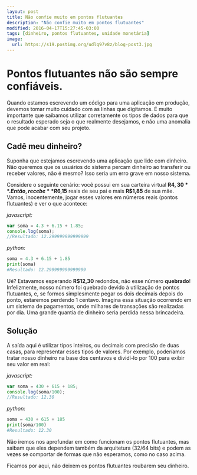 ```yaml
---
layout: post
title: Não confie muito em pontos flutuantes
description: "Não confie muito em pontos flutuantes"
modified: 2016-04-17T15:27:45-03:00
tags: [dinheiro, pontos flutuantes, unidade monetária]
image:
  url: https://s19.postimg.org/udlq97v8z/blog-post3.jpg
---
```

# Pontos flutuantes não são sempre confiáveis.

Quando estamos escrevendo um código para uma aplicação em produção, devemos
tomar muito cuidado com as linhas que digitamos. É muito importante que saibamos
utilizar corretamente os tipos de dados para que o resultado esperado
seja o que realmente desejamos, e não uma anomalia que pode acabar com seu projeto.

## Cadê meu dinheiro?
Suponha que estejamos escrevendo uma aplicação que lide com dinheiro. Não queremos
que os usuários do sistema percam dinheiro ao transferir ou receber valores,
não é mesmo? Isso seria um erro grave em nosso sistema.

Considere o seguinte cenário: você possui em sua carteira virtual **R$4,30**. Então, recebe **R$6,15** reais de seu pai e mais **R$1,85** de sua mãe. Vamos, inocentemente,
jogar esses valores em números reais (pontos flutuantes) e ver o que acontece:

_javascript:_

```javascript
var soma = 4.3 + 6.15 + 1.85;
console.log(soma);
//Resultado: 12.299999999999999
```

_python:_

```python
soma = 4.3 + 6.15 + 1.85
print(soma)
#Resultado: 12.299999999999999
```

Ué? Estavamos esperando **R$12,30** redondos, não esse número **quebrado**!
Infelizmente, nosso número foi quebrado devido à utilização de pontos flutuantes,
e, se formos simplesmente pegar os dois decimais depois do ponto,
estaremos perdendo 1 centavo. Imagina essa situação ocorrendo em um sistema de
pagamentos, onde milhares de transações são realizadas por dia. Uma grande
quantia de dinheiro seria perdida nessa brincadeira.


## Solução
A saída aqui é utilizar tipos inteiros, ou decimais com precisão de duas casas, para representar esses tipos de valores. Por exemplo, poderíamos tratar nosso dinheiro na base dos centavos e dividí-lo por 100 para exibir seu valor em real:

_javascript:_

```javascript
var soma = 430 + 615 + 185;
console.log(soma/100);
//Resultado: 12.30
```

_python:_

```python
soma = 430 + 615 + 185
print(soma/100)
#Resultado: 12.30
```

Não iremos nos aprofundar em como funcionam os pontos flutuantes, mas saibam que eles dependem também da arquitetura (32/64 bits) e podem as vezes se comportar de formas que não esperamos, como no caso acima.

Ficamos por aqui, não deixem os pontos flutuantes roubarem seu dinheiro.
